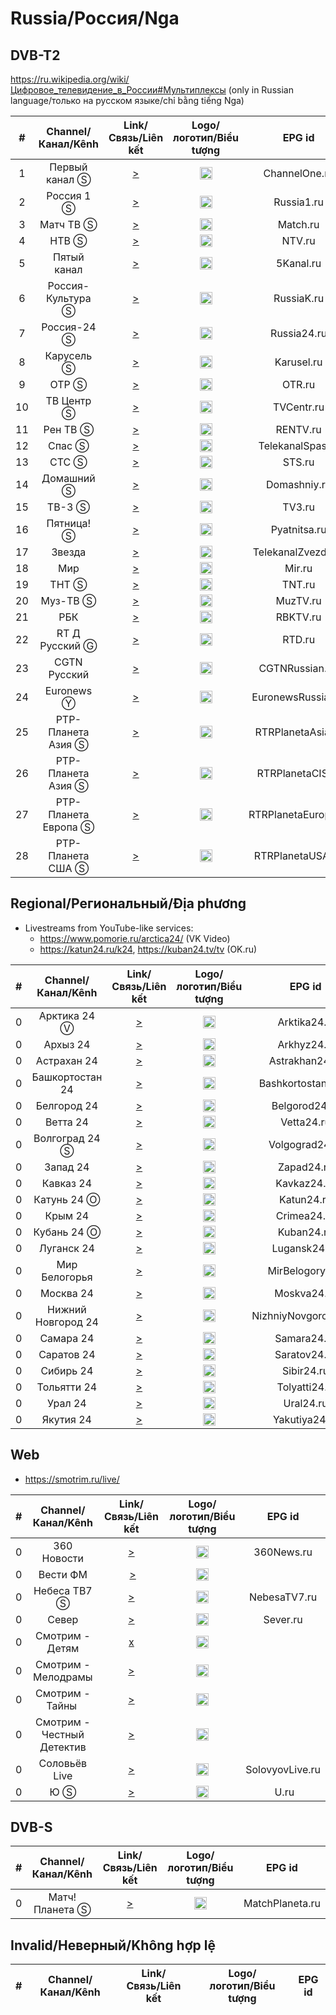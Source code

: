 <h1>Russia/Россия/Nga</h1>

<h2>DVB-T2</h2>

https://ru.wikipedia.org/wiki/Цифровое_телевидение_в_России#Мультиплексы (only in Russian language/только на русском языке/chỉ bằng tiếng Nga)

|  # |      Channel/Канал/Kênh       | Link/Связь/Liên kết  | Logo/логотип/Biểu tượng | EPG id |
|:--:|:------------------:|:-----:|:----:|:------:|
|  1 |   Первый канал Ⓢ | [>](http://cdn9.1internet.tv/dash-live2/streams/1tv-orbit-plus-4/1tv-orbit-plus-4.mpd) | <img height="20" src="https://i.imgur.com/1IqCGe9.png"/> | ChannelOne.ru |
|  2 |     Россия 1 Ⓢ    | [>](http://vgtrkregion-reg.cdnvideo.ru/vgtrk/4/russia1-hd/index.m3u8) | <img height="20" src="https://i.imgur.com/sCvSyox.png"/> | Russia1.ru |
|  3 |     Матч ТВ Ⓢ    | [>](http://catchup.videoline.ru/match/tracks-v1a1/mono.m3u8) | <img height="20" src="https://i.imgur.com/kFdooR4.png"/> | Match.ru |
|  4 |       НТВ Ⓢ        | [>](https://streaming.televizor-24-tochka.ru/live/213-req_offset_28000000-req_window_0-1k_v5.m3u8) | <img height="20" src="https://i.imgur.com/DtQX5P2.png"/> | NTV.ru |
|  5 |   Пятый канал    | [>](http://vs6.cdn.mrf.tvime.ru/piatyikanal_MSK/tracks-v1a1/mono.m3u8) | <img height="20" src="https://i.imgur.com/Q2Q7Mgr.png"/> | 5Kanal.ru |
|  6 | Россия-Культура Ⓢ  | [>](http://vgtrkregion-reg.cdnvideo.ru/vgtrk/4/kultura-hd/index.m3u8) | <img height="20" src="https://i.imgur.com/S12gaLc.png"/> | RussiaK.ru |
|  7 |    Россия-24 Ⓢ     | [>](http://vgtrkregion-reg.cdnvideo.ru/vgtrk/0/russia24-sd/index.m3u8) | <img height="20" src="https://i.imgur.com/tpqsFzm.png"/> | Russia24.ru |
|  8 |     Карусель Ⓢ     | [>](https://streaming.televizor-24-tochka.ru/live/232-req_offset_28000000-req_window_0-1k_v5.m3u8) | <img height="20" src="https://i.imgur.com/4fFMlVq.png"/> | Karusel.ru |
|  9 |       ОТР Ⓢ        | [>](http://vs6.cdn.mrf.tvime.ru/otr_MSK/tracks-v1a1/mono.m3u8) | <img height="20" src="https://i.imgur.com/QyZvT3e.png"/> | OTR.ru |
| 10 |   ТВ Центр Ⓢ   | [>](http://tvc-hls.cdnvideo.ru/tvc-res/smil:vd9221_2.smil/playlist.m3u8) | <img height="20" src="https://i.imgur.com/ZP0D6Rd.png"/> | TVCentr.ru |
| 11 |     Рен ТВ Ⓢ      | [>](http://vs6.cdn.mrf.tvime.ru/rentvhd_MSK/tracks-v1a1/mono.m3u8) | <img height="20" src="https://i.imgur.com/18TAzYV.png"/> | RENTV.ru |
| 12 |      Спас Ⓢ       | [>](http://spas.mediacdn.ru/cdn/spas/playlist.m3u8) | <img height="20" src="https://i.imgur.com/A6Cqsom.jpeg"/> | TelekanalSpas.ru |
| 13 |      СТС Ⓢ        | [>](https://streaming.televizor-24-tochka.ru/live/296-req_offset_28000000-req_window_0-1k_v5.m3u8) | <img height="20" src="https://i.imgur.com/y9bpqUD.png"/> | STS.ru |
| 14 |   Домашний Ⓢ     | [>](http://vs6.cdn.mrf.tvime.ru/domashniihd_MSK/tracks-v1a1/mono.m3u8) | <img height="20" src="https://i.imgur.com/e8wlMIt.png"/> | Domashniy.ru |
| 15 |      ТВ-3 Ⓢ       | [>](http://livetv.mylifeisgood.net.ru/channels/tv3hd.m3u8) | <img height="20" src="https://i.imgur.com/JLAvq8O.png"/> | TV3.ru |
| 16 |   Пятница! Ⓢ     | [>](http://vod.tuva.ru/friday/tracks-v1a1/mono.m3u8) | <img height="20" src="https://i.imgur.com/rS11zVB.png"/> | Pyatnitsa.ru |
| 17 |     Звезда      | [>](http://vod.tuva.ru/zvezda/tracks-v1a1/mono.m3u8) | <img height="20" src="https://i.imgur.com/c0L0ncA.png"/> | TelekanalZvezda.ru |
| 18 |       Мир         | [>](http://tvcdn01.esilnet.kz/tv/mir/tracks-v1a1/mono.m3u8) | <img height="20" src="https://i.imgur.com/L2slsbG.png"/> | Mir.ru |
| 19 |      ТНТ Ⓢ        | [>](https://streaming.televizor-24-tochka.ru/live/38-req_offset_28000000-req_window_0-1k_v5.m3u8) | <img height="20" src="https://i.imgur.com/T4A6rEI.png"/> | TNT.ru |
| 20 |    Муз-ТВ Ⓢ      | [>](https://streaming.televizor-24-tochka.ru/live/618-req_offset_28000000-req_window_0-1k_v5.m3u8) | <img height="20" src="https://i.imgur.com/BtqrHmz.png"/> | MuzTV.ru |
| 21 |       РБК         | [>](http://tv.streams.baikal-telecom.net/RTD_HD/tracks-v1a1/mono.m3u8) | <img height="20" src="https://i.imgur.com/P2Qii5B.png"/> | RBKTV.ru |
| 22 |  RT Д Русский Ⓖ   | [>](http://rt-doc.rttv.com/live/rtdru/rtdru1080.m3u8) | <img height="20" src="https://i.imgur.com/v5fpEBo.png"/> | RTD.ru |
| 23 |  CGTN Pусский    | [>](https://news.cgtn.com/resource/live/russian/cgtn-r.m3u8) | <img height="20" src="https://i.imgur.com/fMsJYzl.png"/> | CGTNRussian.cn |
| 24 |      Euronews Ⓨ | [>](https://a-cdn.klowdtv.com/live3/euronews_720p/playlist.m3u8) | <img height="20" src="https://upload.wikimedia.org/wikipedia/commons/thumb/9/9c/Euronews_2022.svg/640px-Euronews_2022.svg.png"/> | EuronewsRussian.fr |
| 25 | РТР-Планета Азия Ⓢ | [>](http://player.smotrim.ru/iframe/stream/live_id/683d9649-a96c-4a4d-b468-91c0ee2bf363/playlist.m3u8) | <img height="20" src="https://upload.wikimedia.org/wikipedia/commons/8/85/RTR_Planeta_Europe.png"/> | RTRPlanetaAsia.ru |
| 26 | РТР-Планета Азия Ⓢ | [>](http://player.smotrim.ru/iframe/stream/live_id/3b73bf76-7245-4981-a865-38478e21df1f/playlist.m3u8) | <img height="20" src="https://upload.wikimedia.org/wikipedia/commons/8/85/RTR_Planeta_Europe.png"/> | RTRPlanetaCIS.ru |
| 27 |РТР-Планета Европа Ⓢ | [>](http://player.smotrim.ru/iframe/stream/live_id/d7fef212-df66-485d-9952-7eab82d7d51b/playlist.m3u8) | <img height="20" src="https://upload.wikimedia.org/wikipedia/commons/8/85/RTR_Planeta_Europe.png"/> | RTRPlanetaEurope.ru |
| 28 | РТР-Планета США Ⓢ | [>](http://player.smotrim.ru/iframe/stream/live_id/cf22fa5c-e21a-433e-8317-7e8dd3150d6a/playlist.m3u8) | <img height="20" src="https://upload.wikimedia.org/wikipedia/commons/8/85/RTR_Planeta_Europe.png"/> | RTRPlanetaUSA.us |

<h2>Regional/Региональный/Địa phương</h2>

* Livestreams from YouTube-like services:
    * https://www.pomorie.ru/arctica24/ (VK Video)
    * https://katun24.ru/k24, https://kuban24.tv/tv (OK.ru)

|  # |      Channel/Канал/Kênh       | Link/Связь/Liên kết  | Logo/логотип/Biểu tượng | EPG id |
|:---:|:--------------:|:-----:|:----:|:------:|
| 0   | Арктика 24 Ⓥ | [>](https://vk.com/video-213370539_456239018) | <img height="20" src="https://i.imgur.com/CL0G88u.png"/> | Arktika24.ru |
| 0   | Архыз 24 | [>](http://live.mediacdn.ru/sr1/arhis24/playlist_hdhigh.m3u8) | <img height="20" src="https://i.imgur.com/mve0sSS.png"/> | Arkhyz24.ru |
| 0   | Астрахан 24 | [>](http://streaming.astrakhan.ru/astrakhan24/playlist.m3u8) | <img height="20" src="https://i.imgur.com/9WcnjQN.png"/> | Astrakhan24.ru |
| 0   | Башкортостан 24 | [>](http://vgtrkregion-reg.cdnvideo.ru/vgtrk/ufa/bashkortostan24-hd/index.m3u8) | <img height="20" src="https://i.imgur.com/FQhWs1M.png"/> | Bashkortostan24.ru |
| 0   | Белгород 24 | [>](http://belnovosti.cdn.easyhoster.ru:8080/stream.m3u8) | <img height="20" src="https://i.imgur.com/EEirvyx.png"/> | Belgorod24.ru |
| 0   | Ветта 24 | [>](http://serv24.vintera.tv:8081/vetta/vetta_office/playlist.m3u8) | <img height="20" src="https://i.imgur.com/zKH1b5k.png"/> | Vetta24.ru |
| 0   | Волгоград 24 Ⓢ | [>](http://vgtrkregion-reg.cdnvideo.ru/vgtrk/volgograd/russia1-hd/index.m3u8) | <img height="20" src="https://i.imgur.com/gFMnaU5.png"/> | Volgograd24.ru |
| 0   | Запад 24 | [>](http://live-vestikaliningrad.cdnvideo.ru/vestikaliningrad/vestikaliningrad.sdp/playlist.m3u8) | <img height="20" src="https://upload.wikimedia.org/wikipedia/commons/f/f8/Zapad_24.jpg"/> | Zapad24.ru |
| 0   | Кавказ 24 | [>](http://vgtrkregion-reg.cdnvideo.ru/vgtrk/stavropol/kavkaz24-hd/index.m3u8) | <img height="20" src="https://i.imgur.com/DyJw1Pi.png"/> | Kavkaz24.ru |
| 0   | Катунь 24 Ⓞ | [>](https://live.katun24.ru:8082/katun/katun/index.m3u8) | <img height="20" src="https://i.imgur.com/mr2Peqj.png"/> | Katun24.ru |
| 0   | Крым 24 | [>](https://cdn.1tvcrimea.ru/24tvcrimea.m3u8) | <img height="20" src="https://i.imgur.com/k4C0uvp.png"/> | Crimea24.ru |
| 0   | Кубань 24 Ⓞ | [>](https:://stream.kuban24.tv/app/stream/playlist.m3u8) | <img height="20" src="https://i.imgur.com/atzrXcz.png"/> | Kuban24.ru |
| 0   | Луганск 24 | [>](http://tv.gtrklnr.ru/hls/Lugansk24.m3u8) | <img height="20" src="https://i.imgur.com/YnLFQnt.png"/> | Lugansk24.ua |
| 0   | Мир Белогорья | [>](http://mirbelogorya.ru:8080/mirbelogorya/index.m3u8) | <img height="20" src="https://i.imgur.com/CCNAg7R.png"/> | MirBelogorya.ru |
| 0   | Москва 24 | [>](http://player.smotrim.ru/iframe/stream/live_id/efab3cbe-a29c-45f0-9596-5cb4f1ce7fbe/playlist.m3u8) | <img height="20" src="https://i.imgur.com/gXbUMVy.png"/> | Moskva24.ru |
| 0   | Нижний Новгород 24 | [>](http://vgtrkregion-reg.cdnvideo.ru/vgtrk/nigniynovgorod/nigniynovgorod24-hd/index.m3u8) | <img height="20" src="https://i.imgur.com/ZWgPVIC.png"/> | NizhniyNovgorod24.ru |
| 0   | Самара 24 | [>](http://vgtrkregion.cdnvideo.ru/vgtrk/samara/regionHD/playlist.m3u8) | <img height="20" src="https://i.imgur.com/Xg7Xzna.png"/> | Samara24.ru |
| 0   | Саратов 24 | [>](http://serv30.vintera.tv:8081/sarov/sarov_stream/playlist.m3u8) | <img height="20" src="https://i.imgur.com/Y5G3ET6.png"/> | Saratov24.ru |
| 0   | Сибирь 24 | [>](http://vgtrkregion-reg.cdnvideo.ru/vgtrk/novosibirsk/sibir24-hd/index.m3u8) | <img height="20" src="https://i.imgur.com/WxU6QUB.png"/> | Sibir24.ru |
| 0   | Тольятти 24 | [>](http://tvtogliatti24.ru/hls/live1080/index.m3u8) | <img height="20" src="https://i.imgur.com/5jVKopE.png"/> | Tolyatti24.ru |
| 0   | Урал 24 | [>](http://vgtrkregion-reg.cdnvideo.ru/vgtrk/chelyabinsk/ural24-hd/index.m3u8) | <img height="20" src="https://i.imgur.com/EaxyGh0.png"/> | Ural24.ru |
| 0   | Якутия 24 | [>](http://live-saha.cdnvideo.ru/saha/yak24rtmp/playlist.m3u8) | <img height="20" src="https://i.imgur.com/2BAQklm.png"/> | Yakutiya24.ru |

<h2>Web</h2>

* https://smotrim.ru/live/

|  # |      Channel/Канал/Kênh       | Link/Связь/Liên kết  | Logo/логотип/Biểu tượng | EPG id |
|:---:|:--------------:|:-----:|:----:|:------:|
| 0   | 360 Новости | [>](https://live-vgtrksmotrim.cdnvideo.ru/vgtrksmotrim/smotrim-live-03-srt.smil/playlist.m3u8) | <img height="20" src="https://i.imgur.com/YXDeX8q.png"/> | 360News.ru |
| 0   | Вести ФМ | [>](http://player.smotrim.ru/iframe/stream/live_id/0487fd79-60e6-4333-a545-909d6e015173) | <img height="20" src="https://cdn-st3.smotrim.ru/vh/pictures/r/371/033/8.png"/> |
| 0   | Небеса ТВ7 Ⓢ | [>](https://vod.tv7.fi/tv7-ru/tv7-ru.smil/playlist.m3u8) | <img height="20" src="https://www.nebesatv7.com/wp-content/themes/tv7-theme/assets/img/logo_nebesa_short.png"/> | NebesaTV7.ru |
| 0   | Север | [>](https://live.mediacdn.ru/sr1/sever/playlist.m3u8) | <img height="20" src="https://i.imgur.com/sTOQLYl.png"/> | Sever.ru |
| 0   | Смотрим - Детям | [x]() | <img height="20" src="https://cdn-st1.smotrim.ru/vh/pictures/r/424/215/2.png"/> |
| 0   | Смотрим - Мелодрамы | [>](https://live-vgtrksmotrim.cdnvideo.ru/vgtrksmotrim/smotrim-live-02.smil/playlist.m3u8) | <img height="20" src="https://cdn-st1.smotrim.ru/vh/pictures/r/456/967/6.png"/> |
| 0   | Смотрим - Тайны | [>](https://live-vgtrksmotrim.cdnvideo.ru/vgtrksmotrim/smotrim-live-07.smil/playlist.m3u8) | <img height="20" src="https://cdn-st3.smotrim.ru/vh/pictures/r/456/396/2.png"/> |
| 0   | Смотрим - Честный Детектив | [>](https://live-vgtrksmotrim.cdnvideo.ru/vgtrksmotrim/smotrim-live-01.smil/playlist.m3u8) | <img height="20" src="https://cdn-st3.smotrim.ru/vh/pictures/r/444/241/8.png"/> |
| 0   | Соловьёв Live | [>](http://player.smotrim.ru/iframe/stream/live_id/985d5c7b-9727-4942-a4ba-a6e852caf0c1) | <img height="20" src="https://i.imgur.com/v0OYe1d.png"/> | SolovyovLive.ru |
| 0   | Ю Ⓢ | [>](http://tv.streams.baikal-telecom.net/U/tracks-v1a1/mono.m3u8) | <img height="20" src="https://upload.wikimedia.org/wikipedia/ru/a/ac/%D0%9B%D0%BE%D0%B3%D0%BE%D1%82%D0%B8%D0%BF_%D1%82%D0%B5%D0%BB%D0%B5%D0%BA%D0%B0%D0%BD%D0%B0%D0%BB%D0%B0_%C2%AB%D0%AE%C2%BB_%28%D1%81_3_%D1%81%D0%B5%D0%BD%D1%82%D1%8F%D0%B1%D1%80%D1%8F_2018_%D0%B3%D0%BE%D0%B4%D0%B0%29.png"/> | U.ru |

<h2>DVB-S</h2>

|  # |      Channel/Канал/Kênh       | Link/Связь/Liên kết  | Logo/логотип/Biểu tượng | EPG id |
|:---:|:--------------:|:-----:|:----:|:------:|
| 0   | Матч! Планета Ⓢ | [>](https://cdn4.skygo.mn/live/disk1/Match_Planeta/HLSv3-FTA/Match_Planeta.m3u8) | <img height="20" src="https://i.imgur.com/vhyMb9D.png"/> | MatchPlaneta.ru |

<h2>Invalid/Неверный/Không hợp lệ</h2>

|  # |      Channel/Канал/Kênh       | Link/Связь/Liên kết  | Logo/логотип/Biểu tượng | EPG id |
|:---:|:--------------:|:-----:|:----:|:------:|
